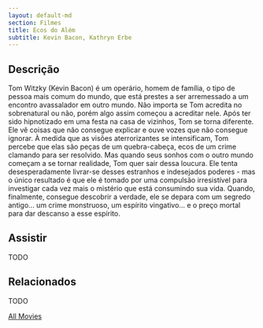 ```yaml
---
layout: default-md
section: Filmes
title: Ecos do Além
subtitle: Kevin Bacon, Kathryn Erbe
---
```


## Descrição
Tom Witzky (Kevin Bacon) é um operário, homem de família, o tipo de pessoa mais comum do mundo, que está prestes a ser arremessado a um encontro avassalador em outro mundo. Não importa se Tom acredita no sobrenatural ou não, porém algo assim começou a acreditar nele. Após ter sido hipnotizado em uma festa na casa de vizinhos, Tom se torna diferente. Ele vê coisas que não consegue explicar e ouve vozes que não consegue ignorar. À medida que as visões aterrorizantes se intensificam, Tom percebe que elas são peças de um quebra-cabeça, ecos de um crime clamando para ser resolvido. Mas quando seus sonhos com o outro mundo começam a se tornar realidade, Tom quer sair dessa loucura. Ele tenta desesperadamente livrar-se desses estranhos e indesejados poderes - mas o único resultado é que ele é tomado por uma compulsão irresistível para investigar cada vez mais o mistério que está consumindo sua vida. Quando, finalmente, consegue descobrir a verdade, ele se depara com um segredo antigo... um crime monstruoso, um espírito vingativo... e o preço mortal para dar descanso a esse espírito.

## Assistir
TODO

## Relacionados
TODO


<a href="/movies" class="button">All Movies</a>